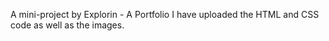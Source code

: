 A mini-project by Explorin - A Portfolio
I have uploaded the HTML and CSS code as well as the images.
